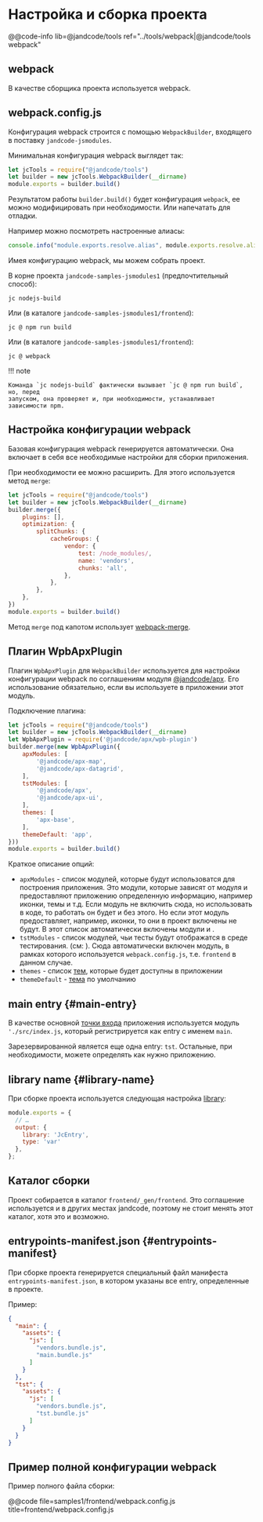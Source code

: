 Настройка и сборка проекта
==========================

@@code-info lib=@jandcode/tools ref="../tools/webpack|@jandcode/tools webpack"

webpack
-------

В качестве сборщика проекта используется webpack.

webpack.config.js
-----------------

Конфигурация webpack строится с помощью `WebpackBuilder`, входящего в
поставку `jandcode-jsmodules`.

Минимальная конфигурация webpack выглядет так:

```js title=frontend/webpack.config.js
let jcTools = require("@jandcode/tools")
let builder = new jcTools.WebpackBuilder(__dirname)
module.exports = builder.build()
```

Результатом работы `builder.build()` будет конфигурация `webpack`, ее можно модифицировать
при необходимости. Или напечатать для отладки.

Например можно посмотреть настроенные алиасы:

```js
console.info("module.exports.resolve.alias", module.exports.resolve.alias);
```

Имея конфигурацию webpack, мы можем собрать проект.

В корне проекта `jandcode-samples-jsmodules1` (предпочтительный способ):

```
jc nodejs-build
```

Или (в каталоге `jandcode-samples-jsmodules1/frontend`):

```
jc @ npm run build
```

Или (в каталоге `jandcode-samples-jsmodules1/frontend`):

```
jc @ webpack
```

!!! note

    Команда `jc nodejs-build` фактически вызывает `jc @ npm run build`, но, перед
    запуском, она проверяет и, при необходимости, устанавливает зависимости npm.  

Настройка конфигурации webpack
------------------------------

Базовая конфигурация webpack генерируется автоматически. Она включает в себя все
необходимые настройки для сборки приложения.

При необходимости ее можно расширить. Для этого используется метод `merge`:

```js title=frontend/webpack.config.js
let jcTools = require("@jandcode/tools")
let builder = new jcTools.WebpackBuilder(__dirname)
builder.merge({
    plugins: [],
    optimization: {
        splitChunks: {
            cacheGroups: {
                vendor: {
                    test: /node_modules/,
                    name: 'vendors',
                    chunks: 'all',
                },
            },
        },
    },
})
module.exports = builder.build()
```

Метод `merge` под капотом
использует [webpack-merge](https://www.npmjs.com/package/webpack-merge).


Плагин WpbApxPlugin
-------------------

Плагин `WpbApxPlugin` для `WebpackBuilder` используется для настройки конфигурации webpack
по соглашениям модуля [@jandcode/apx](../apx/index.md). Его использование обязательно,
если вы используете в приложении этот модуль.

Подключение плагина:

```js
let jcTools = require("@jandcode/tools")
let builder = new jcTools.WebpackBuilder(__dirname)
let WpbApxPlugin = require('@jandcode/apx/wpb-plugin')
builder.merge(new WpbApxPlugin({
    apxModules: [
        '@jandcode/apx-map',
        '@jandcode/apx-datagrid',
    ],
    tstModules: [
        '@jandcode/apx',
        '@jandcode/apx-ui',
    ],
    themes: [
        'apx-base',
    ],
    themeDefault: 'app',
}))
module.exports = builder.build()
```

Краткое описание опций:

* `apxModules` - список модулей, которые будут использоватся для построения приложения.
  Это модули, которые зависят от модуля [](../apx/index.md) и предоставляют приложению
  определенную информацию, например иконки, темы и т.д. Если модуль не включить сюда, но
  использовать в коде, то работать он будет и без этого. Но если этот модуль
  предоставляет, например, иконки, то они в проект включены не будут. В этот список
  автоматически включены модули [](../apx/index.md) и  [](../apx-ui/index.md).
* `tstModules` - список модулей, чьи тесты будут отображатся в среде тестирования.
  (см: [](./tst.md)). Сюда автоматически включен модуль, в рамках которого используется
  `webpack.config.js`, т.е. `frontend` в данном случае.
* `themes` - список [тем](./theme), которые будет доступны в приложении
* `themeDefault` - [тема](./theme) по умолчанию

main entry  {#main-entry}
----------

В качестве основной [точки входа](https://webpack.js.org/concepts/#entry)
приложения используется модуль `'./src/index.js`, который регистрируется как entry с
именем `main`.

Зарезервированной является еще одна entry: `tst`. Остальные, при необходимости, можете
определять как нужно приложению.

library name {#library-name}
------------

При сборке проекта используется следующая
настройка [library](https://webpack.js.org/configuration/output/#outputlibrary):

```js
module.exports = {
  // …
  output: {
    library: 'JcEntry',
    type: 'var'
  },
};
```

Каталог сборки
--------------

Проект собирается в каталог `frontend/_gen/frontend`. Это соглашение используется и в
других местах jandcode, поэтому не стоит менять этот каталог, хотя это и возможно.


entrypoints-manifest.json {#entrypoints-manifest}
-------------------------

При сборке проекта генерируется специальный файл манифеста `entrypoints-manifest.json`, в
котором указаны все entry, определенные в проекте.

Пример:

```json title=entrypoints-manifest.json
{
  "main": {
    "assets": {
      "js": [
        "vendors.bundle.js",
        "main.bundle.js"
      ]
    }
  },
  "tst": {
    "assets": {
      "js": [
        "vendors.bundle.js",
        "tst.bundle.js"
      ]
    }
  }
}
```

Пример полной конфигурации webpack
----------------------------------

Пример полного файла сборки:

@@code file=samples1/frontend/webpack.config.js title=frontend/webpack.config.js

